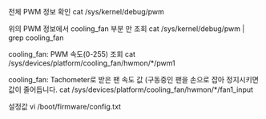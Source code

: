 
전체 PWM 정보 확인 cat /sys/kernel/debug/pwm 

위의 PWM 정보에서 cooling_fan 부분 만 조회 cat /sys/kernel/debug/pwm | grep cooling_fan 

cooling_fan: PWM 속도(0-255) 조회 cat /sys/devices/platform/cooling_fan/hwmon/*/pwm1 

cooling_fan: Tachometer로 받은 팬 속도 값 (구동중인 팬을 손으로 잡아 정지시키면 값이 줄어듭니다.
cat /sys/devices/platform/cooling_fan/hwmon/*/fan1_input


설정값
vi /boot/firmware/config.txt
